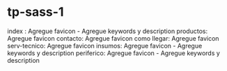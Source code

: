 # tp-sass-1

index : Agregue favicon - Agregue keywords y description
productos: Agregue favicon
contacto: Agregue favicon
como llegar: Agregue favicon
serv-tecnico: Agregue favicon
insumos: Agregue favicon - Agregue keywords y description
periferico: Agregue favicon - Agregue keywords y description
